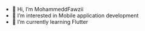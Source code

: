 - 👋 Hi, I’m MohammeddFawzii
- 👀 I’m interested in Mobile application development 
- 🌱 I’m currently learning Flutter 

<!---
MohammeddFawzii/MohammeddFawzii is a ✨ special ✨ repository because its `README.md` (this file) appears on your GitHub profile.
You can click the Preview link to take a look at your changes.
--->
